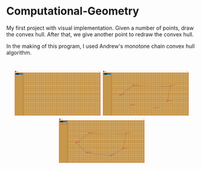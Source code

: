 # Computational-Geometry
My first project with visual implementation. Given a number of points, draw the convex hull. After that, we give another point to redraw the convex hull.

In the making of this program, I used Andrew's monotone chain convex hull algorithm.


<h1 align="center">
<img src="/Gallery/1.png" width="45%" height="45%" alt="Screenshot 1"/>
<img src="/Gallery/2.png" width="45%" height="45%" alt="Screenshot 2"/>
<img src="/Gallery/3.png" width="45%" height="45%" alt="Screenshot 3"/><br/>
</h1>
